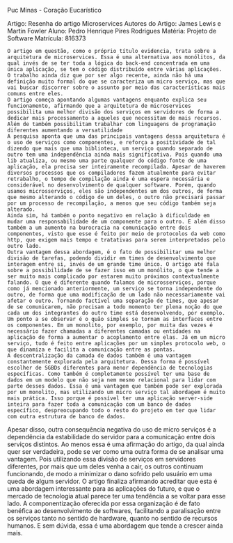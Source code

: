 Puc Minas - Coração Eucarístico 

Artigo: Resenha do artigo Microservices
Autores do Artigo: James Lewis e Martin Fowler
Aluno: Pedro Henrique Pires Rodrigues
Matéria: Projeto de Software
Matrícula: 816373



	O artigo em questão, como o próprio título evidencia, trata sobre a arquitetura de microservices. Essa é uma alternativa aos monólitos, da qual invés de se ter toda a lógica do back-end concentrada em uma única aplicação, se tem o código distribuído entre várias aplicações. O trabalho ainda diz que por ser algo recente, ainda não há uma definição muito formal do que se caracteriza um micro serviço, mas que vai buscar discorrer sobre o assunto por meio das características mais comuns entre eles.
	O artigo começa apontando algumas vantagens enquanto explica seu funcionamento, afirmando que a arquitetura de microservices possibilita uma melhor divisão dos serviços em servidores de forma a dedicar mais processamento a aqueles que necessitam de mais recursos. Além de também possibilitam trabalhar com linguagens de programação diferentes aumentando a versatilidade
	A pesquisa aponta que uma das principais vantagens dessa arquitetura é o uso de serviços como componentes, e reforça a positividade de tal dizendo que mais que uma biblioteca, um serviço quando separado de outro tem uma independência ainda mais significativa. Pois quando uma lib atualiza, ou mesmo uma parte qualquer do código fonte de uma aplicação, ela precisa ser inteiramente recompilada. Apesar de haverem diversos processos que os compiladores fazem atualmente para evitar retrabalho, o tempo de compilação ainda é uma espera necessária e considerável no desenvolvimento de qualquer software. Porém, quando usamos microsserviços, eles são independentes um dos outros, de forma que mesmo alterando o código de um deles, o outro não precisará passar por um processo de recompilação, a menos que seu código também seja alterado.
	Ainda sim, há também o ponto negativo em relação à dificuldade em mudar uma responsabilidade de um componente para o outro. E além disso também a um aumento na burocracia na comunicação entre dois componentes, visto que esse é feito por meio de protocolos da web como http, que exigem mais tempo e tratativas para serem interpretados pelo outro lado.
	Outra vantagem dessa abordagem, é o fato de possibilitar uma melhor divisão de tarefas, podendo dividir em times de desenvolvimento que interagem entre si, invés de um grande time único. O artigo até fala sobre a possibilidade de se fazer isso em um monólito, o que tende a ser muito mais complicado por estarem muito próximos contextualmente falando. O que é diferente quando falamos de microsserviços, porque como já mencionado anteriormente, um serviço se torna independente do outro, de forma que uma modificação de um lado não necessariamente vai afetar o outro. Tornando factível uma separação de times, que apesar de se comunicarem, não precisam a todo momento ter plena noção do que cada um dos integrantes do outro time está desenvolvendo, por exemplo.
	Um ponto a se observar é o quão simples se tornam as interfaces entre os componentes. Em um monolito, por exemplo, por muita das vezes é necessário fazer chamadas a diferentes camadas ou entidades na aplicação de forma a aumentar o acoplamento entre elas. Já em um micro serviço, tudo é feito entre aplicações por um simples protocolo web, o que dinamiza e facilita a comunicação entre as pontas.
	A descentralização da camada de dados também é uma vantagem constantemente explorada pela arquitetura. Dessa forma é possível escolher de SGBDs diferentes para menor dependência de tecnologias específicas. Como também é completamente possível ter uma base de dados em um modelo que não seja nem mesmo relacional para lidar com parte desses dados. Essa é uma vantagem que também pode ser explorada por um monolito, mas utilizando um micro serviço tal abordagem é muito mais prática. Isso porque é possível ter uma aplicação server-side inteira para fazer toda a comunicação com um banco de dados específico, despreocupando todo o resto do projeto em ter que lidar com outra estrutura de banco de dados.
Apesar disso, outra consequência negativa do uso de micro serviços é a dependência da estabilidade do servidor para a comunicação entre dois serviços distintos. Ao menos essa é uma afirmação do artigo, da qual ainda quer ser verdadeira, pode se ver como uma outra forma de se analisar uma vantagem. Pois utilizando essa divisão de serviços em servidores diferentes, por mais que um deles venha a cair, os outros continuam funcionando, de modo a minimizar o dano sofrido pelo usuário em uma queda de algum servidor.
O artigo finaliza afirmando acreditar que esta é uma abordagem interessante para as aplicações do futuro, e que o mercado de tecnologia atual parece ter uma tendência a se voltar para esse lado. A componentização oferecida por essa organização é de fato benéfica ao desenvolvimento de softwares, facilitando a paralisação entre os serviços tanto no sentido de hardware, quanto no sentido de recursos humanos. E sem dúvida, essa é uma abordagem que tende a crescer ainda mais.
